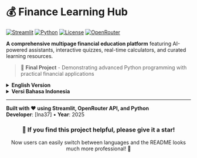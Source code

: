
# 💰 Finance Learning Hub

[![Streamlit](https://img.shields.io/badge/Streamlit-1.28+-FF4B4B?logo=streamlit)](https://streamlit.io/)
[![Python](https://img.shields.io/badge/Python-3.8+-blue?logo=python)](https://python.org)
[![License](https://img.shields.io/badge/License-MIT-green.svg)](LICENSE)
[![OpenRouter](https://img.shields.io/badge/OpenRouter-API-orange)](https://openrouter.ai)

**A comprehensive multipage financial education platform** featuring AI-powered assistants, interactive quizzes, real-time calculators, and curated learning resources.

> 🚀 **Final Project** - Demonstrating advanced Python programming with practical financial applications

<details>
<summary><b> English Version</b></summary>

## ✨ Features

### 🤖 Multi-Assistant Finance AI
- **6 Specialized Assistants**: Personal Finance, Investment Analysis, Budget Planning, Economic Research, Tax Help, Document Analysis
- **Smart Fallback System**: Automatic model switching with redundancy
- **Multilingual Support**: Auto-detection and response in English/Indonesian
- **Real-time Chat**: Beautiful interface with timestamps and model info

### 🎯 Interactive Finance Trivia
- **180+ Questions**: Across 3 difficulty levels with detailed explanations
- **Bilingual Content**: Full English and Indonesian support
- **Advanced Analytics**: Performance tracking, streaks, and category analysis
- **Real-time Feedback**: Instant scoring with progress visualization

### 📈 Advanced Financial Calculators
- **Stock Analysis**: Real-time market data with technical indicators (RSI, MACD, Moving Averages)
- **Investment Planner**: Compound interest with tax and inflation adjustments
- **Currency Converter**: Live exchange rates with historical data
- **Mortgage Calculator**: Complete amortization schedules

### 📚 Learning Resources
- **Curated Content**: 30+ YouTube channels and educational websites
- **Professional Categorization**: Organized by topic and difficulty
- **Bilingual Sections**: Separate English and Indonesian resources

## 🚀 Quick Start

### Prerequisites
- Python 3.8+
- OpenRouter API account ([free tier available](https://openrouter.ai))

### Installation

1. **Clone the repository**
```bash
git clone https://github.com/yourusername/finance-learning-hub.git
cd finance-learning-hub
```

2. **Install dependencies**
```bash
pip install -r requirements.txt
```

3. **Configure API keys**
Create `.streamlit/secrets.toml`:
```toml
OPENROUTER_API_KEY = "your-openrouter-api-key-here"
```

4. **Launch the application**
```bash
streamlit run app.py
```

5. **Open your browser** to `http://localhost:8501`

## 🏗️ Project Structure

```
finance-learning-hub/
├── app.py                          # Main application
├── pages/
│   ├── 1_🧠_Multi_Finance_AI.py    # AI Assistant (6 specialized bots)
│   ├── 2_🎯_Finance_Trivia.py      # Interactive quiz game
│   ├── 3_📈_Financial_Calculators.py # 4 advanced calculators
│   └── 4_📚_Learning_Resources.py   # Educational content
├── requirements.txt                # Dependencies
├── README.md                      # Documentation
└── .streamlit/
    └── secrets.toml              # API configuration
```

## 🛠️ Tech Stack

**Frontend & Framework**
- ![Streamlit](https://img.shields.io/badge/Streamlit-FF4B4B?logo=streamlit&logoColor=white) - Web application framework
- ![Plotly](https://img.shields.io/badge/Plotly-3F4F75?logo=plotly) - Interactive visualizations

**Backend & Data**
- ![Python](https://img.shields.io/badge/Python-3776AB?logo=python&logoColor=white) - Core programming language
- ![Pandas](https://img.shields.io/badge/Pandas-150458?logo=pandas&logoColor=white) - Data manipulation
- ![yFinance](https://img.shields.io/badge/yFinance-00A0D1?logo=yahoo) - Financial data

**APIs & External Services**
- ![OpenRouter](https://img.shields.io/badge/OpenRouter-FF6B35) - Multi-model AI API
- ![Yahoo Finance](https://img.shields.io/badge/Yahoo_Finance-720E9B?logo=yahoo) - Market data

## 📊 Python Concepts Demonstrated

### 🏗️ Object-Oriented Programming
```python
# Advanced class architecture
class QuestionBank:          # Manages 180+ questions with categories
class GameState:             # Comprehensive session management  
class ExplanationGenerator:  # Dynamic feedback system
```

### 🗂️ Data Structures
- **Dictionaries**: Assistant configs, translations, question banks
- **Lists & Arrays**: Question pools, chat history, performance data
- **Pandas DataFrame**: Analytics, amortization schedules, market data

### ⚡ Control Flow & State Management
- **Session State**: Multi-page state persistence
- **Error Handling**: API fallbacks and user input validation
- **Real-time Updates**: Live data streaming and UI updates

## 🌐 Deployment

### Streamlit Cloud (Recommended)
1. Push code to GitHub
2. Connect repository at [share.streamlit.io](https://share.streamlit.io)
3. Add `OPENROUTER_API_KEY` in secrets
4. Deploy and share public URL

### HuggingFace Spaces
1. Create new Space with Streamlit template
2. Upload code and `requirements.txt`
3. Configure secrets in Settings
4. Deploy automatically on push

## 📸 Application Preview
| 🖥️ Dashboard | 🤖 AI Assistant | 🎯 Finance Trivia |
|--------------|----------------|------------------|
| ![Dashboard](dashboard.png) | ![AI Assistant](ai-assistant.png) | ![Finance Trivia](trivia-game.png) |

| 📈 Stock Analysis | 🧮 Calculator | 📚 Resources |
|------------------|--------------|--------------|
| ![Stock Analysis](stock-analysis.png) | ![Calculator](calculator.png) | ![Resources](resources.png) | 

## ❓ Frequently Asked Questions

### 🤖 AI Assistant Questions
**Q: How accurate is the financial advice?**  
A: The AI provides educational information only. Always consult certified professionals for financial decisions.

**Q: Which AI models are used?**  
A: Multiple models including Qwen, DeepSeek, Gemini, Grok with automatic fallback.

### 💰 Financial Data
**Q: Is stock data real-time?**  
A: Yes, during market hours. Data sourced from Yahoo Finance API.

**Q: How often are exchange rates updated?**  
A: Currency rates are cached for 10 minutes with real-time API fallbacks.

### 🔧 Technical
**Q: Can I use this on mobile?**  
A: Yes! Fully responsive design works on all devices.

**Q: Is there any cost?**  
A: Completely free. OpenRouter API has generous free tier.

**Q: How do I reset the quiz?**  
A: Use the "Restart" button in the sidebar or refresh the page.

## 🎯 Final Project Highlights

This project demonstrates **advanced Python programming** through:
- **Multipage Streamlit Architecture** with seamless navigation
- **AI Integration** with sophisticated fallback mechanisms  
- **Real-time Data Processing** from multiple financial APIs
- **Professional UI/UX** with custom styling and visualizations
- **Comprehensive Error Handling** and user experience optimization

</details>

<details>
<summary><b> Versi Bahasa Indonesia</b></summary>

## ✨ Fitur

### 🤖 Multi-Assistant Finance AI
- **6 Asisten Spesialis**: Keuangan Pribadi, Analisis Investasi, Perencana Anggaran, Peneliti Ekonomi, Bantuan Pajak, Analisis Dokumen
- **Sistem Fallback Cerdas**: Pergantian model otomatis dengan redundansi
- **Dukungan Multibahasa**: Deteksi otomatis dan respons dalam bahasa Inggris/Indonesia
- **Chat Real-time**: Antarmuka menarik dengan timestamp dan info model

### 🎯 Finance Trivia Interaktif
- **180+ Pertanyaan**: Di 3 level kesulitan dengan penjelasan detail
- **Konten Bilingual**: Dukungan penuh Inggris dan Indonesia
- **Analitik Lanjutan**: Pelacakan performa, streak, dan analisis kategori
- **Feedback Real-time**: Skoring instan dengan visualisasi progres

### 📈 Kalkulator Keuangan Tingkat Lanjut
- **Analisis Saham**: Data pasar real-time dengan indikator teknikal (RSI, MACD, Moving Averages)
- **Perencana Investasi**: Bunga majemuk dengan penyesuaian pajak dan inflasi
- **Konverter Mata Uang**: Kurs tukar live dengan data historis
- **Kalkulator KPR**: Jadwal amortisasi lengkap

### 📚 Sumber Belajar
- **Konten Terkurasi**: 30+ channel YouTube dan website edukasi
- **Kategorisasi Profesional**: Diurutkan berdasarkan topik dan kesulitan
- **Bagian Bilingual**: Sumber daya terpisah Inggris dan Indonesia

## 🚀 Mulai Cepat

### Prasyarat
- Python 3.8+
- Akun OpenRouter API ([tersedia tier gratis](https://openrouter.ai))

### Instalasi

1. **Clone repository**
```bash
git clone https://github.com/yourusername/finance-learning-hub.git
cd finance-learning-hub
```

2. **Install dependensi**
```bash
pip install -r requirements.txt
```

3. **Konfigurasi API keys**
Buat `.streamlit/secrets.toml`:
```toml
OPENROUTER_API_KEY = "openrouter-api-key-anda-di-sini"
```

4. **Jalankan aplikasi**
```bash
streamlit run app.py
```

5. **Buka browser** ke `http://localhost:8501`

## 🏗️ Struktur Proyek

```
finance-learning-hub/
├── app.py                          # Aplikasi utama
├── pages/
│   ├── 1_🧠_Multi_Finance_AI.py    # Asisten AI (6 bot spesialis)
│   ├── 2_🎯_Finance_Trivia.py      # Game kuis interaktif
│   ├── 3_📈_Financial_Calculators.py # 4 kalkulator lanjutan
│   └── 4_📚_Learning_Resources.py   # Konten edukasi
├── requirements.txt                # Dependensi
├── README.md                      # Dokumentasi
└── .streamlit/
    └── secrets.toml              # Konfigurasi API
```

## 🛠️ Tech Stack

**Frontend & Framework**
- ![Streamlit](https://img.shields.io/badge/Streamlit-FF4B4B?logo=streamlit&logoColor=white) - Framework aplikasi web
- ![Plotly](https://img.shields.io/badge/Plotly-3F4F75?logo=plotly) - Visualisasi interaktif

**Backend & Data**
- ![Python](https://img.shields.io/badge/Python-3776AB?logo=python&logoColor=white) - Bahasa pemrograman inti
- ![Pandas](https://img.shields.io/badge/Pandas-150458?logo=pandas&logoColor=white) - Manipulasi data
- ![yFinance](https://img.shields.io/badge/yFinance-00A0D1?logo=yahoo) - Data keuangan

**APIs & Layanan Eksternal**
- ![OpenRouter](https://img.shields.io/badge/OpenRouter-FF6B35) - API AI multi-model
- ![Yahoo Finance](https://img.shields.io/badge/Yahoo_Finance-720E9B?logo=yahoo) - Data pasar

## 📊 Konsep Python yang Ditunjukkan

### 🏗️ Pemrograman Berorientasi Objek
```python
# Arsitektur class tingkat lanjut
class QuestionBank:          # Mengelola 180+ pertanyaan dengan kategori
class GameState:             # Manajemen session yang komprehensif  
class ExplanationGenerator:  # Sistem feedback dinamis
```

### 🗂️ Struktur Data
- **Dictionaries**: Konfigurasi asisten, terjemahan, bank pertanyaan
- **Lists & Arrays**: Pool pertanyaan, riwayat chat, data performa
- **Pandas DataFrame**: Analitik, jadwal amortisasi, data pasar

### ⚡ Kontrol Alur & Manajemen State
- **Session State**: Persistensi state multi-halaman
- **Penanganan Error**: Fallback API dan validasi input pengguna
- **Update Real-time**: Streaming data live dan update UI

## 🌐 Penyebaran

### Streamlit Cloud (Rekomendasi)
1. Push code ke GitHub
2. Hubungkan repository di [share.streamlit.io](https://share.streamlit.io)
3. Tambahkan `OPENROUTER_API_KEY` di secrets
4. Deploy dan bagikan URL publik

### HuggingFace Spaces
1. Buat Space baru dengan template Streamlit
2. Upload code dan `requirements.txt`
3. Konfigurasi secrets di Settings
4. Deploy otomatis saat push

## 📸 Preview Aplikasi

| 🖥️ Dashboard | 🤖 AI Assistant | 🎯 Finance Trivia |
|--------------|----------------|------------------|
| ![Dashboard](dashboard.png) | ![AI Assistant](ai-assistant.png) | ![Finance Trivia](trivia-game.png) |

| 📈 Stock Analysis | 🧮 Calculator | 📚 Resources |
|------------------|--------------|--------------|
| ![Stock Analysis](stock-analysis.png) | ![Calculator](calculator.png) | ![Resources](resources.png) | 

## ❓ Pertanyaan Umum

### 🤖 Pertanyaan Asisten AI
**Q: Seberapa akurat saran keuangannya?**  
A: AI hanya memberikan informasi edukasional. Selalu konsultasikan dengan profesional bersertifikat untuk keputusan keuangan.

**Q: Model AI mana yang digunakan?**  
A: Beberapa model termasuk Qwen, DeepSeek, Gemini, Grok dengan fallback otomatis.

### 💰 Data Keuangan
**Q: Apakah data saham real-time?**  
A: Ya, selama jam pasar. Data bersumber dari Yahoo Finance API.

**Q: Seberapa sering kurs tukar diperbarui?**  
A: Kurs mata uang di-cache selama 10 menit dengan fallback API real-time.

### 🔧 Teknis
**Q: Bisakah digunakan di mobile?**  
A: Ya! Desain responsive bekerja di semua perangkat.

**Q: Apakah ada biaya?**  
A: Sepenuhnya gratis. OpenRouter API memiliki tier gratis yang cukup.

**Q: Bagaimana cara reset kuis?**  
A: Gunakan tombol "Restart" di sidebar atau refresh halaman.

## 🎯 Highlight Final Project

Proyek ini mendemonstrasikan **pemrograman Python tingkat lanjut** melalui:
- **Arsitektur Streamlit Multi-halaman** dengan navigasi mulus
- **Integrasi AI** dengan mekanisme fallback yang canggih  
- **Pemrosesan Data Real-time** dari berbagai API keuangan
- **UI/UX Profesional** dengan styling kustom dan visualisasi
- **Penanganan Error Komprehensif** dan optimasi pengalaman pengguna

</details>

---

**Built with ❤️ using Streamlit, OpenRouter API, and Python**  
**Developer**: [Ina37]  • **Year**: 2025

<div align="center">

### 🌟 If you find this project helpful, please give it a star!
Now users can easily switch between languages and the README looks much more professional! 🚀
